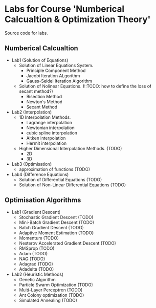 # Labs for Course 'Numberical Calcualtion & Optimization Theory' 

Source code for labs. 

## Numberical Calcualtion 
- Lab1 (Solution of Equations)   
    - Solution of Linear Equations System. 
        - Principle Component Method
        - Jacobi Iteration ALgorithm
        - Gauss-Seidel Iteration Algorithm  
    - Solution of Nolinear Equations. (!:TODO: how to define the loss of secant method?) 
        - Bisection Method
        - Newton's Method
        - Secant Method   
- Lab2 (Interpolation)
    - 1D Interpolation Methods. 
        - Lagrange interpolation
        - Newtonian interpolation
        - cubic spline interpolation     
        - Aitken interpolation  
        - Hermit interpolation  
    - Higher Dimensional Interpolation Methods. (TODO)
        - 2D 
        - 3D 
- Lab3 (Optimisation)
    - approximation of functions (TODO)
- Lab4 (Difference Equations)
    - Solution of Differential Equations (TODO)
    - Solution of Non-Linear Differential Equations (TODO)



## Optimisation Algorithms
- Lab1 (Gradient Descent)
    - Stochastic Gradient Descent (TODO)
    - Mini-Batch Gradient Descent (TODO)
    - Batch Gradient Descent (TODO)
    - Adaptive Moment Estimation (TODO)
    - Momentum (TODO)
    - Nesterov Accelerated Gradient Descent (TODO)
    - RMSprop (TODO)
    - Adam (TODO)
    - NAG (TODO)
    - Adagrad (TODO)
    - Adadelta (TODO)
- Lab2 (Heuristic Methods)
    - Genetic Algorithm 
    - Particle Swarm Optimization (TODO)
    - Multi-Layer Perceptron (TODO)
    - Ant Colony optimization (TODO)
    - Simulated Annealing (TODO)
